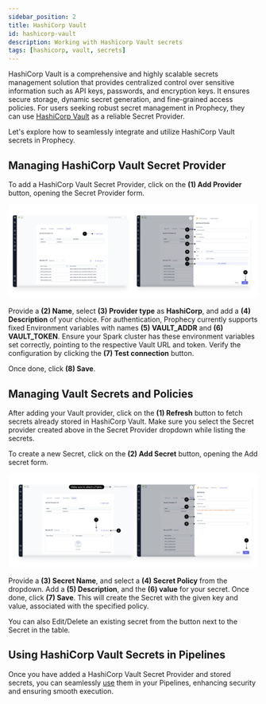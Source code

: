```yaml
---
sidebar_position: 2
title: HashiCorp Vault
id: hashicorp-vault
description: Working with Hashicorp Vault secrets
tags: [hashicorp, vault, secrets]
---
```


HashiCorp Vault is a comprehensive and highly scalable secrets management solution that provides centralized control over sensitive information such as API keys, passwords, and encryption keys. It ensures secure storage, dynamic secret generation, and fine-grained access policies.
For users seeking robust secret management in Prophecy, they can use [HashiCorp Vault](https://developer.hashicorp.com/vault/docs/what-is-vault) as a reliable Secret Provider.

Let's explore how to seamlessly integrate and utilize HashiCorp Vault secrets in Prophecy.

## Managing HashiCorp Vault Secret Provider

To add a HashiCorp Vault Secret Provider, click on the **(1) Add Provider** button, opening the Secret Provider form.

![Add_Hashicorp_Vault_provider](img/Add_hashicorp_provider.png)

Provide a **(2) Name**, select **(3) Provider type** as **HashiCorp**, and add a **(4) Description** of your choice.
For authentication, Prophecy currently supports fixed Environment variables with names **(5) VAULT_ADDR** and **(6) VAULT_TOKEN**. Ensure your Spark cluster has these environment variables set correctly, pointing to the respective Vault URL and token. Verify the configuration by clicking the **(7) Test connection** button.

Once done, click **(8) Save**.

## Managing Vault Secrets and Policies

After adding your Vault provider, click on the **(1) Refresh** button to fetch secrets already stored in HashiCorp Vault.
Make sure you select the Secret provider created above in the Secret Provider dropdown while listing the secrets.

To create a new Secret, click on the **(2) Add Secret** button, opening the Add secret form.

![Add_hashicorp_vault_secrets](img/Add_databricks_secrets.png)

Provide a **(3) Secret Name**, and select a **(4) Secret Policy** from the dropdown. Add a **(5) Description**, and the **(6) value** for your secret. Once done, click **(7) Save**. This will create the Secret with the given key and value, associated with the specified policy.

You can also Edit/Delete an existing secret from the button next to the Secret in the table.

## Using HashiCorp Vault Secrets in Pipelines

Once you have added a HashiCorp Vault Secret Provider and stored secrets, you can seamlessly [use](./using-secrets.md) them in your Pipelines, enhancing security and ensuring smooth execution.
